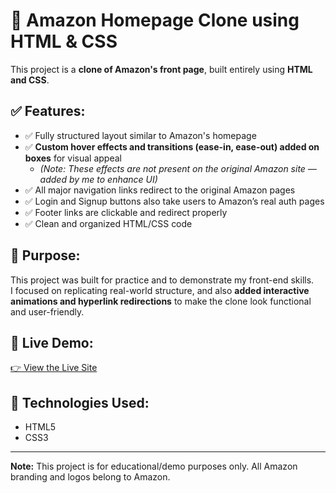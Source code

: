 # 🛒 Amazon Homepage Clone using HTML & CSS

This project is a **clone of Amazon's front page**, built entirely using **HTML and CSS**.

## ✅ Features:

- ✅ Fully structured layout similar to Amazon's homepage  
- ✅ **Custom hover effects and transitions (ease-in, ease-out) added on boxes** for visual appeal  
  - *(Note: These effects are not present on the original Amazon site — added by me to enhance UI)*  
- ✅ All major navigation links redirect to the original Amazon pages  
- ✅ Login and Signup buttons also take users to Amazon’s real auth pages  
- ✅ Footer links are clickable and redirect properly  
- ✅ Clean and organized HTML/CSS code

## 🎯 Purpose:

This project was built for practice and to demonstrate my front-end skills.  
I focused on replicating real-world structure, and also **added interactive animations and hyperlink redirections** to make the clone look functional and user-friendly.

## 🔗 Live Demo:

[👉 View the Live Site](https://tech-harshad.github.io/Amazon-Frontpage-Clone/)


## 📁 Technologies Used:
- HTML5
- CSS3

---

**Note:** This project is for educational/demo purposes only. All Amazon branding and logos belong to Amazon.
